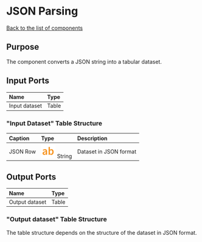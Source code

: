 # JSON Parsing

[Back to the list of components](../README.md)

## Purpose

The component converts a JSON string into a tabular dataset.

## Input Ports

| Name                     | Type       |
|:-------------------------|:-----------|
| Input dataset       | Table      |

### "Input Dataset" Table Structure

| Caption        | Type     | Description                       |
|:-------------|:-------------|:----------------------------------|
| JSON Row  | ![](./img/string.svg) String              | Dataset in JSON format           |

## Output Ports

| Name                     | Type        |
|:-------------------------|:------------|
| Output dataset          | Table       |

### "Output dataset" Table Structure

The table structure depends on the structure of the dataset in JSON format.
